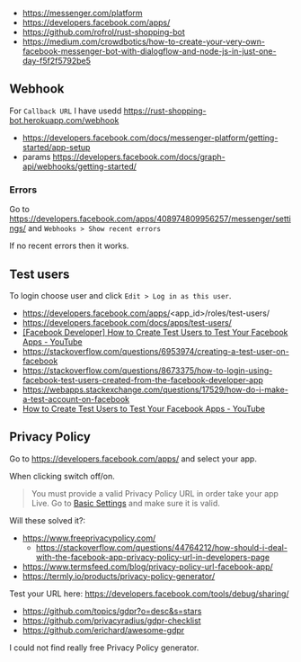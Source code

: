 - https://messenger.com/platform
- https://developers.facebook.com/apps/
- https://github.com/rofrol/rust-shopping-bot
- https://medium.com/crowdbotics/how-to-create-your-very-own-facebook-messenger-bot-with-dialogflow-and-node-js-in-just-one-day-f5f2f5792be5

## Webhook

For `Callback URL` I have usedd https://rust-shopping-bot.herokuapp.com/webhook

- https://developers.facebook.com/docs/messenger-platform/getting-started/app-setup
- params https://developers.facebook.com/docs/graph-api/webhooks/getting-started/

### Errors

Go to https://developers.facebook.com/apps/408974809956257/messenger/settings/ and `Webhooks > Show recent errors`

If no recent errors then it works.

## Test users

To login choose user and click `Edit > Log in as this user`.

- https://developers.facebook.com/apps/<app_id>/roles/test-users/
- https://developers.facebook.com/docs/apps/test-users/
- [[Facebook Developer] How to Create Test Users to Test Your Facebook Apps - YouTube](https://www.youtube.com/watch?v=IYrpgKpDQeE)
- https://stackoverflow.com/questions/6953974/creating-a-test-user-on-facebook
- https://stackoverflow.com/questions/8673375/how-to-login-using-facebook-test-users-created-from-the-facebook-developer-app
- https://webapps.stackexchange.com/questions/17529/how-do-i-make-a-test-account-on-facebook
- [How to Create Test Users to Test Your Facebook Apps - YouTube](https://www.youtube.com/watch?v=pfBY_-4Tu3U)

## Privacy Policy

Go to https://developers.facebook.com/apps/ and select your app.

When clicking switch off/on.

>You must provide a valid Privacy Policy URL in order take your app Live. Go to [Basic Settings](https://developers.facebook.com/apps/408974809956257/settings/basic/) and make sure it is valid.

Will these solved it?:

- https://www.freeprivacypolicy.com/
  - https://stackoverflow.com/questions/44764212/how-should-i-deal-with-the-facebook-app-privacy-policy-url-in-developers-page
- https://www.termsfeed.com/blog/privacy-policy-url-facebook-app/
- https://termly.io/products/privacy-policy-generator/


Test your URL here: https://developers.facebook.com/tools/debug/sharing/

- https://github.com/topics/gdpr?o=desc&s=stars
- https://github.com/privacyradius/gdpr-checklist
- https://github.com/erichard/awesome-gdpr

I could not find really free Privacy Policy generator.
